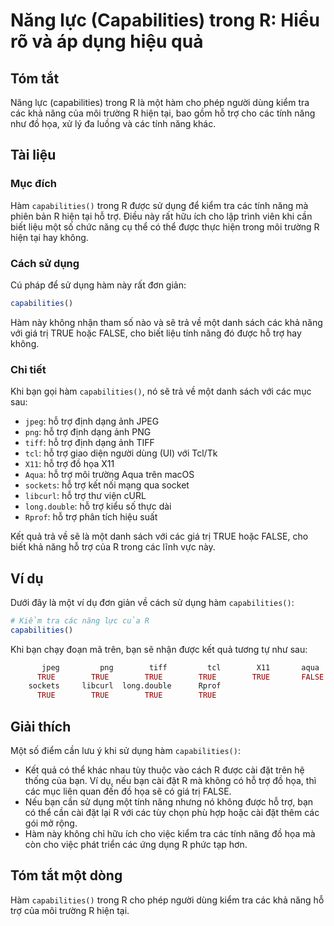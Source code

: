 <!--
Meta Description: # Năng lực (Capabilities) trong R: Hiểu rõ và áp dụng hiệu quả ## Tóm tắt Năng lực (capabilities) trong R là một hàm cho phép người dùng kiểm tra các ...
Meta Keywords: trợ, các, năng, true, capabilities
-->

# Năng lực (Capabilities) trong R: Hiểu rõ và áp dụng hiệu quả

## Tóm tắt
Năng lực (capabilities) trong R là một hàm cho phép người dùng kiểm tra các khả năng của môi trường R hiện tại, bao gồm hỗ trợ cho các tính năng như đồ họa, xử lý đa luồng và các tính năng khác.

## Tài liệu
### Mục đích
Hàm `capabilities()` trong R được sử dụng để kiểm tra các tính năng mà phiên bản R hiện tại hỗ trợ. Điều này rất hữu ích cho lập trình viên khi cần biết liệu một số chức năng cụ thể có thể được thực hiện trong môi trường R hiện tại hay không.

### Cách sử dụng
Cú pháp để sử dụng hàm này rất đơn giản:
```R
capabilities()
```

Hàm này không nhận tham số nào và sẽ trả về một danh sách các khả năng với giá trị TRUE hoặc FALSE, cho biết liệu tính năng đó được hỗ trợ hay không.

### Chi tiết
Khi bạn gọi hàm `capabilities()`, nó sẽ trả về một danh sách với các mục sau:
- `jpeg`: hỗ trợ định dạng ảnh JPEG
- `png`: hỗ trợ định dạng ảnh PNG
- `tiff`: hỗ trợ định dạng ảnh TIFF
- `tcl`: hỗ trợ giao diện người dùng (UI) với Tcl/Tk
- `X11`: hỗ trợ đồ họa X11
- `Aqua`: hỗ trợ môi trường Aqua trên macOS
- `sockets`: hỗ trợ kết nối mạng qua socket
- `libcurl`: hỗ trợ thư viện cURL
- `long.double`: hỗ trợ kiểu số thực dài
- `Rprof`: hỗ trợ phân tích hiệu suất

Kết quả trả về sẽ là một danh sách với các giá trị TRUE hoặc FALSE, cho biết khả năng hỗ trợ của R trong các lĩnh vực này.

## Ví dụ
Dưới đây là một ví dụ đơn giản về cách sử dụng hàm `capabilities()`:

```R
# Kiểm tra các năng lực của R
capabilities()
```

Khi bạn chạy đoạn mã trên, bạn sẽ nhận được kết quả tương tự như sau:

```R
       jpeg         png        tiff         tcl        X11       aqua 
      TRUE        TRUE        TRUE        TRUE        TRUE       FALSE 
    sockets     libcurl  long.double      Rprof 
      TRUE        TRUE        TRUE        TRUE 
```

## Giải thích
Một số điểm cần lưu ý khi sử dụng hàm `capabilities()`:
- Kết quả có thể khác nhau tùy thuộc vào cách R được cài đặt trên hệ thống của bạn. Ví dụ, nếu bạn cài đặt R mà không có hỗ trợ đồ họa, thì các mục liên quan đến đồ họa sẽ có giá trị FALSE.
- Nếu bạn cần sử dụng một tính năng nhưng nó không được hỗ trợ, bạn có thể cần cài đặt lại R với các tùy chọn phù hợp hoặc cài đặt thêm các gói mở rộng.
- Hàm này không chỉ hữu ích cho việc kiểm tra các tính năng đồ họa mà còn cho việc phát triển các ứng dụng R phức tạp hơn.

## Tóm tắt một dòng
Hàm `capabilities()` trong R cho phép người dùng kiểm tra các khả năng hỗ trợ của môi trường R hiện tại.